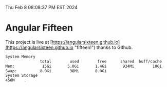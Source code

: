 Thu Feb  8 08:08:37 PM EST 2024

# Angular Fifteen


This project is live at [https://angularsixteen.github.io](https://angularsixteen.github.io "fifteen!") thanks to Github.

```bash
System Memory
               total        used        free      shared  buff/cache   available
Mem:            15Gi       5.0Gi       1.4Gi       934Mi        10Gi        10Gi
Swap:          8.0Gi        38Mi       8.0Gi
System Storage
450M	.
